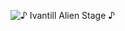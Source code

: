 
![♪ Ivantill Alien Stage ♪](https://github.com/user-attachments/assets/237a4aca-cbbd-4fa8-bafe-5e6e6cffde08)
